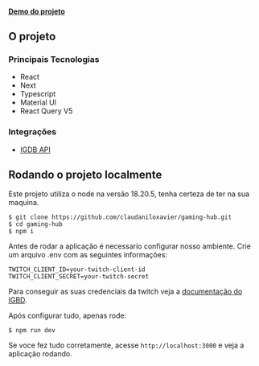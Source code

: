 #### [Demo do projeto](https://gaming-hub-delta.vercel.app/games)

## O projeto

### Principais Tecnologias

- React
- Next
- Typescript
- Material UI
- React Query V5

### Integrações

- [IGDB API](https://api-docs.igdb.com/#getting-started)

## Rodando o projeto localmente

Este projeto utiliza o node na versão 18.20.5, tenha certeza de ter na sua maquina.

    $ git clone https://github.com/claudaniloxavier/gaming-hub.git
    $ cd gaming-hub
    $ npm i

Antes de rodar a aplicação é necessario configurar nosso ambiente. Crie um arquivo .env com as seguintes informações:

    TWITCH_CLIENT_ID=your-twitch-client-id
    TWITCH_CLIENT_SECRET=your-twitch-secret

Para conseguir as suas credenciais da twitch veja a [documentação do IGBD](https://api-docs.igdb.com/#getting-started).

Após configurar tudo, apenas rode:

    $ npm run dev

Se voce fez tudo corretamente, acesse `http://localhost:3000` e veja a aplicação rodando.
